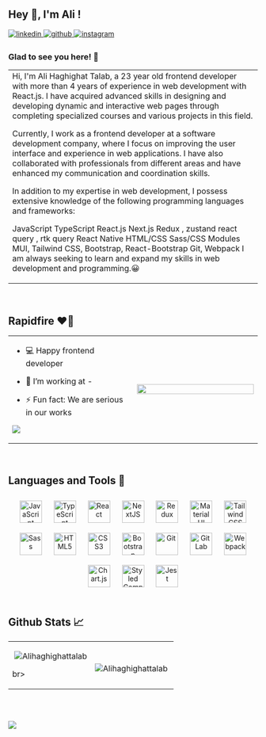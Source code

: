## Hey 👋, I'm Ali !  
  

<a href="https://linkedin.com/in/alihtofficial" target="_blank">
<img src=https://img.shields.io/badge/linkedin-%231E77B5.svg?&style=for-the-badge&logo=linkedin&logoColor=white alt=linkedin style="margin-bottom: 5px;" />
</a>
<a href="https://github.com/Alihaghighattalab" target="_blank">
<img src=https://img.shields.io/badge/github-%2324292e.svg?&style=for-the-badge&logo=github&logoColor=white alt=github style="margin-bottom: 5px;" />
</a>
<a href="https://instagram.com/alihtofficial_" target="_blank">
<img src=https://img.shields.io/badge/instagram-%23000000.svg?&style=for-the-badge&logo=instagram&logoColor=white alt=instagram style="margin-bottom: 5px;" />
</a>  
  



### Glad to see you here! 🤩 
<table><tr><td valign="center" width="100%">
  Hi, I'm Ali Haghighat Talab, a 23 year old frontend developer with more than 4 years of experience in web development with React.js. I have acquired advanced skills in designing and developing dynamic and interactive web pages through completing specialized courses and various projects in this field.

Currently, I work as a frontend developer at a software development company, where I focus on improving the user interface and experience in web applications. I have also collaborated with professionals from different areas and have enhanced my communication and coordination skills.

In addition to my expertise in web development, I possess extensive knowledge of the following programming languages and frameworks:

JavaScript
TypeScript
React.js
Next.js
Redux , zustand
react query , rtk query
React Native
HTML/CSS
Sass/CSS Modules
MUI, Tailwind CSS, Bootstrap, React-Bootstrap
Git, Webpack
I am always seeking to learn and expand my skills in web development and programming.😀  
</td></tr></table>  

<br/>  


## Rapidfire ❤️‍🔥 
<table><tr><td valign="center" width="50%">

- 💻 Happy frontend developer  
  

- 💼 I’m working at -   
  

- ⚡ Fun fact: We are serious in our works   

![](https://quotes-github-readme.vercel.app/api?type=vetical&theme=tokyonight)
  
</td><td valign="center" width="50%">

<div align="center">
<img src="https://media1.giphy.com/media/qgQUggAC3Pfv687qPC/giphy.gif" align="center" style="width: 100%" height="100%" />
</div>  


</td></tr></table>  

<br/>  


## Languages and Tools 🔧 
<div align="center">  
<a href="https://www.javascript.com/" target="_blank"><img style="margin: 10px" src="https://profilinator.rishav.dev/skills-assets/javascript-original.svg" alt="JavaScript" height="45" /></a>  
<a href="https://www.typescriptlang.org/" target="_blank"><img style="margin: 10px" src="https://profilinator.rishav.dev/skills-assets/typescript-original.svg" alt="TypeScript" height="45" /></a>  
<a href="https://reactjs.org/" target="_blank"><img style="margin: 10px" src="https://profilinator.rishav.dev/skills-assets/react-original-wordmark.svg" alt="React" height="45" /></a>  
<a href="https://nextjs.org/" target="_blank"><img style="margin: 10px" src="https://profilinator.rishav.dev/skills-assets/nextjs.png" alt="NextJS" height="45" /></a>  
<a href="https://redux.js.org/" target="_blank"><img style="margin: 10px" src="https://profilinator.rishav.dev/skills-assets/redux-original.svg" alt="Redux" height="45" /></a>  
<a href="https://mui.com/" target="_blank"><img style="margin: 10px" src="https://profilinator.rishav.dev/skills-assets/mui.png" alt="Material UI" height="45" /></a>  
<a href="https://www.tailwindcss.com/" target="_blank"><img style="margin: 10px" src="https://profilinator.rishav.dev/skills-assets/tailwindcss.svg" alt="Tailwind CSS" height="45" /></a>  
<a href="https://sass-lang.com/" target="_blank"><img style="margin: 10px" src="https://profilinator.rishav.dev/skills-assets/sass-original.svg" alt="Sass" height="45" /></a>  
<a href="https://en.wikipedia.org/wiki/HTML5" target="_blank"><img style="margin: 10px" src="https://profilinator.rishav.dev/skills-assets/html5-original-wordmark.svg" alt="HTML5" height="45" /></a>  
<a href="https://www.w3schools.com/css/" target="_blank"><img style="margin: 10px" src="https://profilinator.rishav.dev/skills-assets/css3-original-wordmark.svg" alt="CSS3" height="45" /></a>  
<a href="https://getbootstrap.com/docs/3.4/javascript/" target="_blank"><img style="margin: 10px" src="https://profilinator.rishav.dev/skills-assets/bootstrap-plain.svg" alt="Bootstrap" height="45" /></a>  
<a href="https://github.com/" target="_blank"><img style="margin: 10px" src="https://profilinator.rishav.dev/skills-assets/git-scm-icon.svg" alt="Git" height="45" /></a>  
<a href="https://about.gitlab.com/" target="_blank"><img style="margin: 10px" src="https://profilinator.rishav.dev/skills-assets/gitlab.svg" alt="GitLab" height="45" /></a>  
<a href="https://webpack.js.org/" target="_blank"><img style="margin: 10px" src="https://profilinator.rishav.dev/skills-assets/webpack-original.svg" alt="Webpack" height="45" /></a>  
<a href="https://www.chartjs.org/" target="_blank"><img style="margin: 10px" src="https://profilinator.rishav.dev/skills-assets/logo-title.svg" alt="Chart.js" height="45" /></a>  
<a href="https://styled-components.com/" target="_blank"><img style="margin: 10px" src="https://profilinator.rishav.dev/skills-assets/styled-components.png" alt="Styled Components" height="45" /></a>  
<a href="https://www.jestjs.io/" target="_blank"><img style="margin: 10px" src="https://profilinator.rishav.dev/skills-assets/jest.svg" alt="Jest" height="45" /></a>  
</div>  

<br/>  


## Github Stats 📈
<table align="center" width="100%"><tr><td valign="center" width="50%">

<p>
  &nbsp;<img align="center" src="https://github-readme-stats.vercel.app/api?username=alihaghighattalab&show_icons=true&theme=dracula&locale=en" alt="Alihaghighattalab" /></p>br>
</p>

</td><td valign="center" width="50%">

<p><img align="left" src="https://github-readme-stats.vercel.app/api/top-langs?username=alihaghighattalab&show_icons=true&theme=dracula&locale=en&layout=compact" alt="Alihaghighattalab" /></p>

</td></tr></table>  

<br/>  
<br/>  

[![](https://visitcount.itsvg.in/api?id=Alihaghighattalab&icon=5&color=0)](https://visitcount.itsvg.in)
